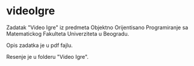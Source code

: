 # videoIgre

Zadatak "Video Igre" iz predmeta Objektno Orijentisano Programiranje sa Matematickog Fakulteta Univerziteta u Beogradu.

Opis zadatka je u pdf fajlu.

Resenje je u folderu "Video Igre".
